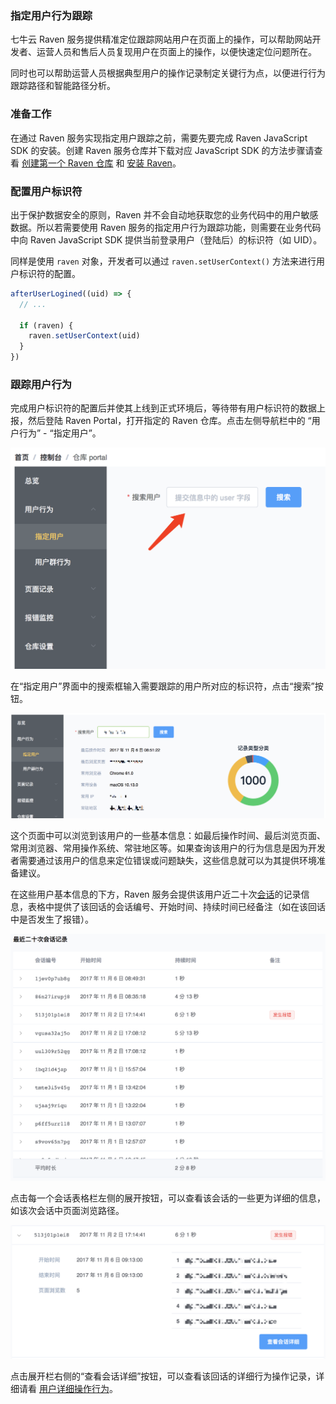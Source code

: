 ### 指定用户行为跟踪

七牛云 Raven 服务提供精准定位跟踪网站用户在页面上的操作，可以帮助网站开发者、运营人员和售后人员复现用户在页面上的操作，以便快速定位问题所在。

同时也可以帮助运营人员根据典型用户的操作记录制定关键行为点，以便进行行为跟踪路径和智能路径分析。

### 准备工作

在通过 Raven 服务实现指定用户跟踪之前，需要先要完成 Raven JavaScript SDK 的安装。创建 Raven 服务仓库并下载对应 JavaScript SDK 的方法步骤请查看 [创建第一个 Raven 仓库](/quickstart/init) 和 [安装 Raven](/quickstart/install)。

### 配置用户标识符

出于保护数据安全的原则，Raven 并不会自动地获取您的业务代码中的用户敏感数据。所以若需要使用 Raven 服务的指定用户行为跟踪功能，则需要在业务代码中向 Raven JavaScript SDK 提供当前登录用户（登陆后）的标识符（如 UID）。

同样是使用 `raven` 对象，开发者可以通过 `raven.setUserContext()` 方法来进行用户标识符的配置。

```javascript
afterUserLogined((uid) => {
  // ...

  if (raven) {
    raven.setUserContext(uid)
  }
})
```

### 跟踪用户行为

完成用户标识符的配置后并使其上线到正式环境后，等待带有用户标识符的数据上报，然后登陆 Raven Portal，打开指定的 Raven 仓库。点击左侧导航栏中的 “用户行为” - “指定用户”。

![](/images/features-one-user1.png)

在“指定用户”界面中的搜索框输入需要跟踪的用户所对应的标识符，点击“搜索”按钮。

![](/images/features-one-user2.png)

这个页面中可以浏览到该用户的一些基本信息：如最后操作时间、最后浏览页面、常用浏览器、常用操作系统、常驻地区等。如果查询该用户的行为信息是因为开发者需要通过该用户的信息来定位错误或问题缺失，这些信息就可以为其提供环境准备建议。

在这些用户基本信息的下方，Raven 服务会提供该用户近二十次[会话](/wiki?id=%e4%bc%9a%e8%af%9d-session)的记录信息，表格中提供了该回话的会话编号、开始时间、持续时间已经备注（如在该回话中是否发生了报错）。

![](/images/features-one-user3.png)

点击每一个会话表格栏左侧的展开按钮，可以查看该会话的一些更为详细的信息，如该次会话中页面浏览路径。

![](/images/features-one-user4.png)

点击展开栏右侧的“查看会话详细”按钮，可以查看该回话的详细行为操作记录，详细请看 [用户详细操作行为](/features/session)。